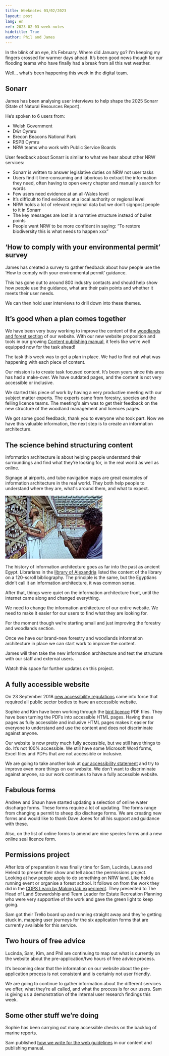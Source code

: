 ```yaml
---
title: Weeknotes 03/02/2023
layout: post
lang: en
ref: 2023-02-03-week-notes
hidetitle: True
author: Phil and James
---
```

In the blink of an eye, it’s February. Where did January go? I’m keeping my fingers crossed for warmer days ahead. It’s been good news though for our flooding teams who have finally had a break from all this wet weather.

Well… what’s been happening this week in the digital team.

## Sonarr

James has been analysing user interviews to help shape the 2025 Sonarr (State of Natural Resources Report). 

He’s spoken to 6 users from: 

+ Welsh Government
+ Dŵr Cymru
+ Brecon Beacons National Park
+ RSPB Cymru
+ NRW teams who work with Public Service Boards

User feedback about Sonarr is similar to what we hear about other NRW services: 

+ Sonarr is written to answer legislative duties on NRW not user tasks
+ Users find it time-consuming and laborious to extract the information they need, often having to open every chapter and manually search for words
+ Few users need evidence at an all-Wales level
+ It’s difficult to find evidence at a local authority or regional level
+ NRW holds a lot of relevant regional data but we don’t signpost people to it in Sonarr
+ The key messages are lost in a narrative structure instead of bullet points
+ People want NRW to be more confident in saying: “To restore biodiversity this is what needs to happen xxx” 

## ‘How to comply with your environmental permit’ survey

James has created a survey to gather feedback about how people use the ‘How to comply with your environmental permit’ guidance. 

This has gone out to around 800 industry contacts and should help show how people use the guidance, what are their pain points and whether it meets their user needs. 

We can then hold user interviews to drill down into these themes. 

## It’s good when a plan comes together

We have been very busy working to improve the content of the [woodlands and forest section](https://naturalresources.wales/guidance-and-advice/environmental-topics/woodlands-and-forests/?lang=en) of our website. With our new website proposition and tools in our growing [Content publishing manual](https://naturalresources.wales/footer-links/content-and-publishing-manual/?lang=en), it feels like we’re well equipped now for the task ahead!

The task this week was to get a plan in place. We had to find out what was happening with each piece of content.

Our mission is to create task focused content. It’s been years since this area has had a make-over. We have outdated pages, and the content is not very accessible or inclusive.

We started this piece of work by having a very productive meeting with our subject matter experts. The experts came from forestry, species and the felling licence teams. The meeting's aim was to get their feedback on the new structure of the woodland management and licences pages.

We got some good feedback, thank you to everyone who took part. Now we have this valuable information, the next step is to create an information architecture. 

## The science behind structuring content

Information architecture is about helping people understand their surroundings and find what they’re looking for, in the real world as well as online.

Signage at airports, and tube navigation maps are great examples of information architecture in the real world. They both help people to understand where they are, what's around them, and what to expect.

![alt text](https://github.com/nrw-digital/week-notes/blob/f48d267d7c283359a960b65b22ce0adaa79c4367/images/Picture1.png?raw=true)

The history of information architecture goes as far into the past as ancient Egypt. Librarians in the [library of Alexandria](https://en.wikipedia.org/wiki/Library_of_Alexandria) listed the content of the library on a 120-scroll bibliography. The principle is the same, but the Egyptians didn’t call it an information architecture, it was common sense.

After that, things were quiet on the information architecture front, until the internet came along and changed everything.

We need to change the information architecture of our entire website. We need to make it easier for our users to find what they are looking for. 

For the moment though we’re starting small and just improving the forestry and woodlands section. 

Once we have our brand-new forestry and woodlands information architecture in place we can start work to improve the content.

James will then take the new information architecture and test the structure with our staff and external users.

Watch this space for further updates on this project.

## A fully accessible website

On 23 September 2018 [new accessibility regulations](https://gds.blog.gov.uk/2018/11/21/public-sector-website-accessibility-statements-what-you-need-to-know/) came into force that required all public sector bodies to have an accessible website.

Sophie and Kim have been working through the [bird licence](https://naturalresources.wales/permits-and-permissions/species-licensing/bird-licensing/general-licences-for-birds-2023/?lang=en) PDF files. They have been turning the PDFs into accessible HTML pages. Having these pages as fully accessible and inclusive HTML pages makes it easier for everyone to understand and use the content and does not discriminate against anyone.

Our website is now pretty much fully accessible, but we still have things to do. It’s not 100% accessible. We still have some Microsoft Word forms, Excel files and PDFs that are not accessible or inclusive.

We are going to take another look at [our accessibility statement](https://naturalresources.wales/footer-links/accessibility/?lang=en) and try to improve even more things on our website. We don’t want to discriminate against anyone, so our work continues to have a fully accessible website.

## Fabulous forms

Andrew and Shaun have started updating a selection of online water discharge forms. These forms require a lot of updating. The forms range from changing a permit to sheep dip discharge forms. We are creating new forms and would like to thank Dave Jones for all his support and guidance with these.

Also, on the list of online forms to amend are nine species forms and a new online seal licence form.

## Permissions project

After lots of preparation it was finally time for Sam, Lucinda, Laura and Heledd to present their show and tell about the permissions project. Looking at how people apply to do something on NRW land. Like hold a running event or organise a forest school. It follows on from the work they did in the [CDPS Learn by Making lab experiment](https://digitalpublicservices.gov.wales/learning-by-making-things-introducing-an-experiment/#:~:text=The%20Learn%20by%20making%20team%20is%20sponsored%20by%20the%20Centre,share%20their%20skills%20and%20expertise). They presented to The Head of Land Stewardship and Team Leader for Estate Recreation Planning who were very supportive of the work and gave the green light to keep going.

Sam got their Trello board up and running straight away and they’re getting stuck in, mapping user journeys for the six application forms that are currently available for this service.

## Two hours of free advice

Lucinda, Sam, Kim, and Phil are continuing to map out what is currently on the website about the pre-application/two hours of free advice process.

It’s becoming clear that the information on our website about the pre-application process is not consistent and is certainly not user friendly.

We are going to continue to gather information about the different services we offer, what they’re all called, and what the process is for our users. Sam is giving us a demonstration of the internal user research findings this week.

## Some other stuff we’re doing

Sophie has been carrying out many accessible checks on the backlog of marine reports.

Sam published [how we write for the web guidelines](https://naturalresources.wales/footer-links/how-we-write-for-the-web/?lang=en) in our content and publishing manual.
